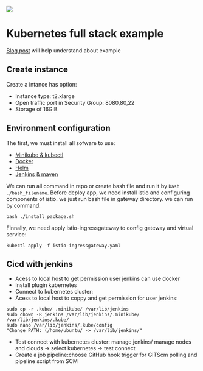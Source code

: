 
![](https://avatars.githubusercontent.com/u/6412038?s=280&v=4)
# Kubernetes full stack example
[Blog post](https://nirajsonawane.github.io/2020/04/25/Deploy-React-Spring-Boot-MongoDB-Fullstack-application-on-Kubernetes/) will help understand about example
## Create instance
Create a intance has option:
- Instance type: t2.xlarge
- Open traffic port in Security Group: 8080,80,22
- Storage of 16GiB
## Environment configuration
The first, we must install all sofware to use:
- [Minikube & kubectl](https://github.com/huyn29/install_repo/blob/master/minikube_kubectl.sh)
- [Docker](https://github.com/huyn29/install_repo/blob/master/docker.sh)
- [Helm](https://github.com/huyn29/install_repo/blob/master/helm.sh)
- [Jenkins & maven](https://github.com/huyn29/install_repo/blob/master/jenkins.sh)

We can run all command in repo or create bash file and run it by `bash ./bash_filename`.
Before deploy app, we need install istio and configuring components of istio. we just run bash file in gateway directory. we can run by command:
```console
bash ./install_package.sh
```
Finnally, we need apply istio-ingressgateway to config gateway and virtual service:
```console
kubectl apply -f istio-ingressgateway.yaml
```
## Cicd with jenkins
- Acess to local host to get permission user jenkins can use docker
- Install plugin kubernetes
- Connect to kubernetes cluster:
 - Acess to local host to coppy and get permission for user jenkins:
```
sudo cp -r .kube/ .minikube/ /var/lib/jenkins
sudo chown -R jenkins /var/lib/jenkins/.minikube/ /var/lib/jenkins/.kube/
sudo nano /var/lib/jenkins/.kube/config
"Change PATH: (/home/ubuntu/ -> /var/lib/jenkins/" 
```
- Test connect with kubernetes cluster: manage jenkins/ manage nodes and clouds -> select kubernetes -> test connect
- Create a job pipeline:choose GitHub hook trigger for GITScm polling and pipeline script from SCM